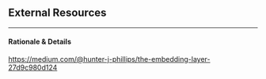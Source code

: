 ## External Resources
___
#### Rationale & Details
https://medium.com/@hunter-j-phillips/the-embedding-layer-27d9c980d124